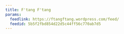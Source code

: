 ```yaml
---
title: F'tang F'tang
params:
  feedlink: https://ftangftang.wordpress.com/feed/
  feedid: 5b5f2fbd854d22d5c44ff56c770ab7d5
---
```

